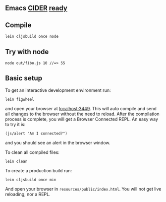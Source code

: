 ## 

## Emacs [CIDER](https://github.com/clojure-emacs/cider) [ready](https://github.com/bhauman/lein-figwheel/wiki/Using-the-Figwheel-REPL-within-NRepl#setting-up-cider)

## Compile

    lein cljsbuild once node

## Try with node

    node out/fibo.js 10 //=> 55

## Basic setup

To get an interactive development environment run:

    lein figwheel

and open your browser at [localhost:3449](http://localhost:3449/).
This will auto compile and send all changes to the browser without the
need to reload. After the compilation process is complete, you will
get a Browser Connected REPL. An easy way to try it is:

    (js/alert "Am I connected?")

and you should see an alert in the browser window.

To clean all compiled files:

    lein clean

To create a production build run:

    lein cljsbuild once min

And open your browser in `resources/public/index.html`. You will not
get live reloading, nor a REPL. 
